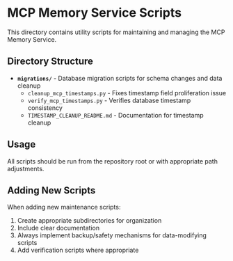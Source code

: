 # MCP Memory Service Scripts

This directory contains utility scripts for maintaining and managing the MCP Memory Service.

## Directory Structure

- **`migrations/`** - Database migration scripts for schema changes and data cleanup
  - `cleanup_mcp_timestamps.py` - Fixes timestamp field proliferation issue
  - `verify_mcp_timestamps.py` - Verifies database timestamp consistency
  - `TIMESTAMP_CLEANUP_README.md` - Documentation for timestamp cleanup

## Usage

All scripts should be run from the repository root or with appropriate path adjustments.

## Adding New Scripts

When adding new maintenance scripts:
1. Create appropriate subdirectories for organization
2. Include clear documentation
3. Always implement backup/safety mechanisms for data-modifying scripts
4. Add verification scripts where appropriate
